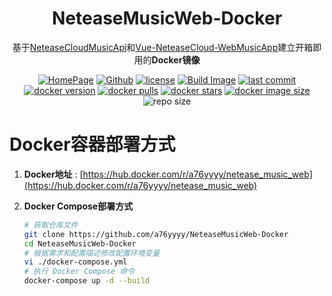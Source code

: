 <h1 align="center">NeteaseMusicWeb-Docker</h1>

<div align="center">

基于[NeteaseCloudMusicApi](https://github.com/Binaryify/NeteaseCloudMusicApi)和[Vue-NeteaseCloud-WebMusicApp](https://github.com/fudaosheng/Vue-NeteaseCloud-WebMusicApp)建立开箱即用的**Docker镜像**

[![HomePage][HomePage-image]][HomePage-url]
[![Github][Github-image]][Github-url]
[![license][github-license-image]][github-license-url]
[![Build Image][workflow-image]][workflow-url]
[![last commit][last-commit-image]][last-commit-url]
[![docker version][docker-version-image]][docker-version-url]
[![docker pulls][docker-pulls-image]][docker-pulls-url]
[![docker stars][docker-stars-image]][docker-stars-url]
[![docker image size][docker-image-size-image]][docker-image-size-url]
![repo size][repo-size-image]

[HomePage-image]: https://img.shields.io/badge/HomePage-NeteaseMusicWeb-brightgreen
[HomePage-url]: https://163.a76yyyy.cn
[Github-image]: https://img.shields.io/static/v1?label=Github&message=NeteaseMusicWeb&color=brightgreen
[Github-url]: https://github.com/a76yyyy/NeteaseMusicWeb-Docker
[github-license-image]: https://img.shields.io/github/license/a76yyyy/NeteaseMusicWeb-Docker
[github-license-url]: https://github.com/a76yyyy/NeteaseMusicWeb-Docker/blob/master/LICENSE
[last-commit-image]: https://img.shields.io/github/last-commit/a76yyyy/NeteaseMusicWeb-Docker
[last-commit-url]: https://github.com/a76yyyy/NeteaseMusicWeb-Docker/
[commit-activity-image]: https://img.shields.io/github/commit-activity/m/a76yyyy/NeteaseMusicWeb-Docker
[commit-activity-url]: https://github.com/a76yyyy/NeteaseMusicWeb-Docker/
[docker-version-image]: https://img.shields.io/docker/v/a76yyyy/netease_music_web?style=flat
[docker-version-url]: https://hub.docker.com/r/a76yyyy/netease_music_web/tags?page=1&ordering=last_updated
[docker-pulls-image]: https://img.shields.io/docker/pulls/a76yyyy/netease_music_web?style=flat
[docker-pulls-url]: https://hub.docker.com/r/a76yyyy/netease_music_web
[docker-stars-image]: https://img.shields.io/docker/stars/a76yyyy/netease_music_web?style=flat
[docker-stars-url]: https://hub.docker.com/r/a76yyyy/netease_music_web
[docker-image-size-image]: https://img.shields.io/docker/image-size/a76yyyy/netease_music_web?style=flat
[docker-image-size-url]: https://hub.docker.com/r/a76yyyy/netease_music_web
[repo-size-image]: https://img.shields.io/github/repo-size/a76yyyy/NeteaseMusicWeb-Docker
[workflow-image]: https://github.com/a76yyyy/NeteaseMusicWeb-Docker/actions/workflows/Build%20Image.yml/badge.svg
[workflow-url]: https://github.com/a76yyyy/NeteaseMusicWeb-Docker/actions/workflows/Build%20Image.yml

</div>

Docker容器部署方式
==========

1. **Docker地址** : [https://hub.docker.com/r/a76yyyy/netease_music_web](https://hub.docker.com/r/a76yyyy/netease_music_web)

2. **Docker Compose部署方式**

   ``` bash
   # 获取仓库文件
   git clone https://github.com/a76yyyy/NeteaseMusicWeb-Docker
   cd NeteaseMusicWeb-Docker
   # 根据需求和配置描述修改配置环境变量
   vi ./docker-compose.yml
   # 执行 Docker Compose 命令
   docker-compose up -d --build
   ```